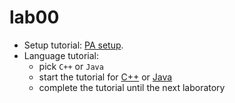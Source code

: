 # lab00

* Setup tutorial: [PA setup](../../tutorial/setup.md).
* Language tutorial:
  * pick `C++` or `Java`
  * start the tutorial for [C++](../../tutorial/cpp/cpp.md) or [Java](../../tutorial/java/java.md)
  * complete the tutorial until the next laboratory
